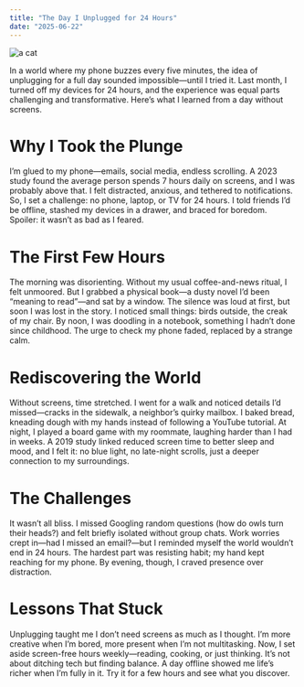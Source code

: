 ```yaml
---
title: "The Day I Unplugged for 24 Hours"
date: "2025-06-22"
---
```


![a cat](https://miro.medium.com/v2/resize:fit:700/1*xj6-2S9VP-6xMi3HtqmWQA.jpeg)

In a world where my phone buzzes every five minutes, the idea of unplugging for a full day sounded impossible—until I tried it. Last month, I turned off my devices for 24 hours, and the experience was equal parts challenging and transformative. Here’s what I learned from a day without screens.

# Why I Took the Plunge
I’m glued to my phone—emails, social media, endless scrolling. A 2023 study found the average person spends 7 hours daily on screens, and I was probably above that. I felt distracted, anxious, and tethered to notifications. So, I set a challenge: no phone, laptop, or TV for 24 hours. I told friends I’d be offline, stashed my devices in a drawer, and braced for boredom. Spoiler: it wasn’t as bad as I feared.

# The First Few Hours
The morning was disorienting. Without my usual coffee-and-news ritual, I felt unmoored. But I grabbed a physical book—a dusty novel I’d been “meaning to read”—and sat by a window. The silence was loud at first, but soon I was lost in the story. I noticed small things: birds outside, the creak of my chair. By noon, I was doodling in a notebook, something I hadn’t done since childhood. The urge to check my phone faded, replaced by a strange calm.

# Rediscovering the World
Without screens, time stretched. I went for a walk and noticed details I’d missed—cracks in the sidewalk, a neighbor’s quirky mailbox. I baked bread, kneading dough with my hands instead of following a YouTube tutorial. At night, I played a board game with my roommate, laughing harder than I had in weeks. A 2019 study linked reduced screen time to better sleep and mood, and I felt it: no blue light, no late-night scrolls, just a deeper connection to my surroundings.

# The Challenges
It wasn’t all bliss. I missed Googling random questions (how do owls turn their heads?) and felt briefly isolated without group chats. Work worries crept in—had I missed an email?—but I reminded myself the world wouldn’t end in 24 hours. The hardest part was resisting habit; my hand kept reaching for my phone. By evening, though, I craved presence over distraction.

# Lessons That Stuck
Unplugging taught me I don’t need screens as much as I thought. I’m more creative when I’m bored, more present when I’m not multitasking. Now, I set aside screen-free hours weekly—reading, cooking, or just thinking. It’s not about ditching tech but finding balance. A day offline showed me life’s richer when I’m fully in it. Try it for a few hours and see what you discover.